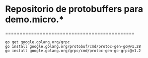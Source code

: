 # Repositorio de protobuffers para demo.micro.\*

=============================================


```shell
go get google.golang.org/grpc
go install google.golang.org/protobuf/cmd/protoc-gen-go@v1.28
go install google.golang.org/grpc/cmd/protoc-gen-go-grpc@v1.2
```